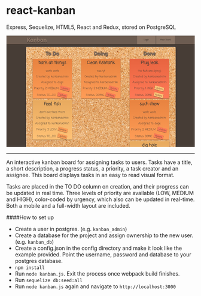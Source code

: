 react-kanban
===============

Express, Sequelize, HTML5, React and Redux, stored on PostgreSQL

![](https://github.com/SpaceToastCoastToCoast/react-kanban/blob/master/kanban-screenshot.png)

---

An interactive kanban board for assigning tasks to users. Tasks have a title, a short description, a progress status, a priority, a task creator and an assignee. This board displays tasks in an easy to read visual format.

Tasks are placed in the TO DO column on creation, and their progress can be updated in real time. Three levels of priority are available (LOW, MEDIUM and HIGH), color-coded by urgency, which also can be updated in real-time. Both a mobile and a full-width layout are included.

####How to set up

- Create a user in postgres. (e.g. `kanban_admin`)
- Create a database for the project and assign ownership to the new user. (e.g. `kanban_db`)
- Create a config.json in the config directory and make it look like the example provided. Point the username, password and database to your postgres database.
- `npm install`
- Run `node kanban.js`. Exit the process once webpack build finishes.
- Run `sequelize db:seed:all`
- Run `node kanban.js` again and navigate to `http://localhost:3000`